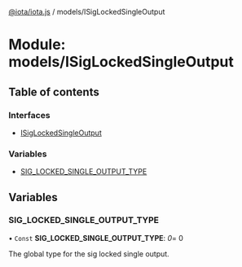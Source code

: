 [@iota/iota.js](../README.md) / models/ISigLockedSingleOutput

# Module: models/ISigLockedSingleOutput

## Table of contents

### Interfaces

- [ISigLockedSingleOutput](../interfaces/models_isiglockedsingleoutput.isiglockedsingleoutput.md)

### Variables

- [SIG\_LOCKED\_SINGLE\_OUTPUT\_TYPE](models_isiglockedsingleoutput.md#sig_locked_single_output_type)

## Variables

### SIG\_LOCKED\_SINGLE\_OUTPUT\_TYPE

• `Const` **SIG\_LOCKED\_SINGLE\_OUTPUT\_TYPE**: *0*= 0

The global type for the sig locked single output.
